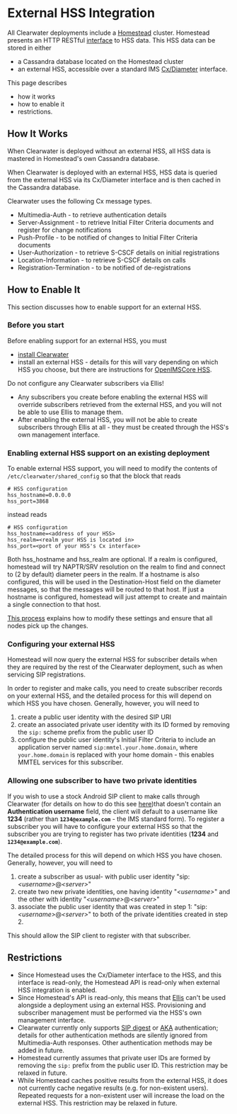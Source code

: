 # External HSS Integration

All Clearwater deployments include a [Homestead](https://github.com/Metaswitch/crest) cluster.  Homestead presents an HTTP RESTful [interface](https://github.com/Metaswitch/homestead/blob/dev/docs/homestead_api.md) to HSS data.  This HSS data can be stored in either

*   a Cassandra database located on the Homestead cluster
*   an external HSS, accessible over a standard IMS [Cx/Diameter](http://www.3gpp.org/ftp/Specs/html-info/29228.htm) interface.

This page describes

*   how it works
*   how to enable it
*   restrictions.

## How It Works

When Clearwater is deployed without an external HSS, all HSS data is mastered in Homestead's own Cassandra database.

When Clearwater is deployed with an external HSS, HSS data is queried from the external HSS via its Cx/Diameter interface and is then cached in the Cassandra database.

Clearwater uses the following Cx message types.

*   Multimedia-Auth - to retrieve authentication details
*   Server-Assignment - to retrieve Initial Filter Criteria documents and register for change notifications
*   Push-Profile - to be notified of changes to Initial Filter Criteria documents
*   User-Authorization - to retrieve S-CSCF details on initial registrations
*   Location-Information - to retrieve S-CSCF details on calls
*   Registration-Termination - to be notified of de-registrations

## How to Enable It

This section discusses how to enable support for an external HSS.

### Before you start

Before enabling support for an external HSS, you must

*   [install Clearwater](Installation_Instructions.md)
*   install an external HSS - details for this will vary depending on which HSS you choose, but there are instructions for [OpenIMSCore HSS](OpenIMSCore_HSS_Integration.md).

Do not configure any Clearwater subscribers via Ellis!

*   Any subscribers you create before enabling the external HSS will override subscribers retrieved from the external HSS, and you will not be able to use Ellis to manage them.
*   After enabling the external HSS, you will not be able to create subscribers through Ellis at all - they must be created through the HSS's own management interface.

### Enabling external HSS support on an existing deployment

To enable external HSS support, you will need to modify the contents of `/etc/clearwater/shared_config` so that the block that reads

    # HSS configuration
    hss_hostname=0.0.0.0
    hss_port=3868

instead reads

    # HSS configuration
    hss_hostname=<address of your HSS>
    hss_realm=<realm your HSS is located in>
    hss_port=<port of your HSS's Cx interface>

Both hss_hostname and hss_realm are optional. If a realm is configured, homestead will try NAPTR/SRV resolution on the realm to find and connect to (2 by default) diameter peers in the realm. If a hostname is also configured, this will be used in the Destination-Host field on the diameter messages, so that the messages will be routed to that host. If just a hostname is configured, homestead will just attempt to create and maintain a single connection to that host.

[This process](Modifying_Clearwater_settings) explains how to modify these settings and ensure that all nodes pick up the changes.

### Configuring your external HSS

Homestead will now query the external HSS for subscriber details when they are required by the rest of the Clearwater deployment, such as when servicing SIP registrations.

In order to register and make calls, you need to create subscriber records on your external HSS, and the detailed process for this will depend on which HSS you have chosen.  Generally, however, you will need to

1. create a public user identity with the desired SIP URI
2. create an associated private user identity with its ID formed by removing the `sip:` scheme prefix from the public user ID
3. configure the public user identity's Initial Filter Criteria to include an application server named `sip:mmtel.your.home.domain`, where `your.home.domain` is replaced with your home domain - this enables MMTEL services for this subscriber.

### Allowing one subscriber to have two private identities

If you wish to use a stock Android SIP client to make calls through Clearwater (for details
on how to do this see
[here](Configuring_the_native_Android_SIP_client.md#instructions-1))that doesn't contain an
**Authentication username** field, the client will default to a username like **1234** 
(rather than **`1234@example.com`** - the IMS standard form). To register a
subscriber you will have to configure your external HSS so that the subscriber
you are trying to register has two private identities (**1234** and
**`1234@example.com`**).

The detailed process for this will depend on which HSS you have chosen.
Generally, however, you will need to

1. create a subscriber as usual- with public user identity "sip:*&lt;username\>*@*&lt;server\>*"
2. create two new private identities, one having identity "*&lt;username\>*" and
   the other with identity "*&lt;username\>*@*&lt;server\>*"
3. associate the public user identity that was created in step 1: "sip:*&lt;username\>*@*&lt;server\>*" 
   to both of the private identities created in step 2.

This should allow the SIP client to register with that subscriber.

## Restrictions

*   Since Homestead uses the Cx/Diameter interface to the HSS, and this interface is read-only, the Homestead API is read-only when external HSS integration is enabled.
*   Since Homestead's API is read-only, this means that [Ellis](https://github.com/Metaswitch/ellis) can't be used alongside a deployment using an external HSS.  Provisioning and subscriber management must be performed via the HSS's own management interface.
*   Clearwater currently only supports [SIP digest](http://tools.ietf.org/html/rfc3261#section-22.4) or [AKA](http://tools.ietf.org/html/rfc3310) authentication; details for other authentication methods are silently ignored from Multimedia-Auth responses. Other authentication methods may be added in future.
*   Homestead currently assumes that private user IDs are formed by removing the `sip:` prefix from the public user ID.  This restriction may be relaxed in future.
*   While Homestead caches positive results from the external HSS, it does not currently cache negative results (e.g. for non-existent users).  Repeated requests for a non-existent user will increase the load on the external HSS. This restriction may be relaxed in future.
